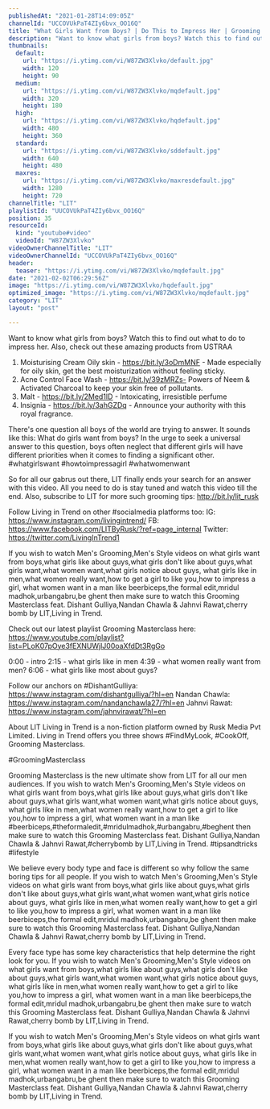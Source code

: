 ```yaml
---
publishedAt: "2021-01-28T14:09:05Z"
channelId: "UCCOVUkPaT4ZIy6bvx_OO16Q"
title: "What Girls Want from Boys? | Do This to Impress Her | Grooming Masterclass Ep16"
description: "Want to know what girls from boys? Watch this to find out what to do to impress her.\nAlso, check out these amazing products from USTRAA\n1) Moisturising Cream Oily skin - https://bit.ly/3oDmMNF - Made especially for oily skin, get the best moisturization without feeling sticky. \n2) Acne Control Face Wash -  https://bit.ly/39zMRZs-  Powers of Neem & Activated Charcoal to keep your skin free of pollutants. \n3) Malt -  https://bit.ly/2Med1ID - Intoxicating, irresistible perfume \n4) Insignia - https://bit.ly/3ahGZDq - Announce your authority with this royal fragrance. \n\nThere's one question all boys of the world are trying to answer. It sounds like this: What do girls want from boys? In the urge to seek a universal answer to this question, boys often neglect that different girls will have different priorities when it comes to finding a significant other. \n#whatgirlswant #howtoimpressagirl #whatwomenwant\n\nSo for all our gabrus out there, LIT finally ends your search for an answer with this video. All you need to do is stay tuned and watch this video till the end. Also, subscribe to LIT for more such grooming tips: http://bit.ly/lit_rusk\n\nFollow Living in Trend on other #socialmedia platforms too:\nIG: https://www.instagram.com/livingintrend/\nFB: https://www.facebook.com/LITByRusk/?ref=page_internal \nTwitter: https://twitter.com/LivingInTrend1\n\nIf you wish to watch Men's Grooming,Men's Style videos on what girls want from boys,what girls like about guys,what girls don't like about guys,what girls want,what women want,what girls notice about guys, what girls like in men,what women really want,how to get a girl to like you,how to impress a girl, what women want in a man like beerbiceps,the formal edit,mridul madhok,urbangabru,be ghent then make sure to watch this Grooming Masterclass feat. Dishant Gulliya,Nandan Chawla & Jahnvi Rawat,cherry bomb by LIT,Living in Trend.\n\nCheck out our latest playlist Grooming Masterclass here: https://www.youtube.com/playlist?list=PLoK07pOye3fEXNUWjlJ00oaXfdDt3RgGo\n\n0:00 - intro\n2:15 - what girls like in men\n4:39 -  what women really want from men?\n6:06 - what girls like most about guys?\n\nFollow our anchors on\n#DishantGulliya: https://www.instagram.com/dishantgulliya/?hl=en\nNandan Chawla: https://www.instagram.com/nandanchawla27/?hl=en\nJahnvi Rawat: https://www.instagram.com/jahnvirawat/?hl=en\n\nAbout LIT\nLiving in Trend is a non-fiction platform owned by Rusk Media Pvt Limited. Living in Trend offers you three shows #FindMyLook, #CookOff, Grooming Masterclass.\n\n#GroomingMasterclass\n\nGrooming Masterclass is the new ultimate show from LIT for all our men audiences.  If you wish to watch Men's Grooming,Men's Style videos on what girls want from boys,what girls like about guys,what girls don't like about guys,what girls want,what women want,what girls notice about guys, what girls like in men,what women really want,how to get a girl to like you,how to impress a girl, what women want in a man like #beerbiceps,#theformaledit,#mridulmadhok,#urbangabru,#beghent then make sure to watch this Grooming Masterclass feat. Dishant Gulliya,Nandan Chawla & Jahnvi Rawat,#cherrybomb by LIT,Living in Trend. #tipsandtricks #lifestyle\n\n\nWe believe every body type and face is different so why follow the same boring tips for all people. If you wish to watch Men's Grooming,Men's Style videos on what girls want from boys,what girls like about guys,what girls don't like about guys,what girls want,what women want,what girls notice about guys, what girls like in men,what women really want,how to get a girl to like you,how to impress a girl, what women want in a man like beerbiceps,the formal edit,mridul madhok,urbangabru,be ghent then make sure to watch this Grooming Masterclass feat. Dishant Gulliya,Nandan Chawla & Jahnvi Rawat,cherry bomb by LIT,Living in Trend.\n\n\nEvery face type has some key characteristics that help determine the right look for you. If you wish to watch Men's Grooming,Men's Style videos on what girls want from boys,what girls like about guys,what girls don't like about guys,what girls want,what women want,what girls notice about guys, what girls like in men,what women really want,how to get a girl to like you,how to impress a girl, what women want in a man like beerbiceps,the formal edit,mridul madhok,urbangabru,be ghent then make sure to watch this Grooming Masterclass feat. Dishant Gulliya,Nandan Chawla & Jahnvi Rawat,cherry bomb by LIT,Living in Trend.\n\nIf you wish to watch Men's Grooming,Men's Style videos on what girls want from boys,what girls like about guys,what girls don't like about guys,what girls want,what women want,what girls notice about guys, what girls like in men,what women really want,how to get a girl to like you,how to impress a girl, what women want in a man like beerbiceps,the formal edit,mridul madhok,urbangabru,be ghent then make sure to watch this Grooming Masterclass feat. Dishant Gulliya,Nandan Chawla & Jahnvi Rawat,cherry bomb by LIT,Living in Trend."
thumbnails:
  default:
    url: "https://i.ytimg.com/vi/W87ZW3Xlvko/default.jpg"
    width: 120
    height: 90
  medium:
    url: "https://i.ytimg.com/vi/W87ZW3Xlvko/mqdefault.jpg"
    width: 320
    height: 180
  high:
    url: "https://i.ytimg.com/vi/W87ZW3Xlvko/hqdefault.jpg"
    width: 480
    height: 360
  standard:
    url: "https://i.ytimg.com/vi/W87ZW3Xlvko/sddefault.jpg"
    width: 640
    height: 480
  maxres:
    url: "https://i.ytimg.com/vi/W87ZW3Xlvko/maxresdefault.jpg"
    width: 1280
    height: 720
channelTitle: "LIT"
playlistId: "UUCOVUkPaT4ZIy6bvx_OO16Q"
position: 35
resourceId:
  kind: "youtube#video"
  videoId: "W87ZW3Xlvko"
videoOwnerChannelTitle: "LIT"
videoOwnerChannelId: "UCCOVUkPaT4ZIy6bvx_OO16Q"
header:
  teaser: "https://i.ytimg.com/vi/W87ZW3Xlvko/mqdefault.jpg"
date: "2021-02-02T06:29:56Z"
image: "https://i.ytimg.com/vi/W87ZW3Xlvko/hqdefault.jpg"
optimized_image: "https://i.ytimg.com/vi/W87ZW3Xlvko/mqdefault.jpg"
category: "LIT"
layout: "post"

---
```

Want to know what girls from boys? Watch this to find out what to do to impress her.
Also, check out these amazing products from USTRAA
1) Moisturising Cream Oily skin - https://bit.ly/3oDmMNF - Made especially for oily skin, get the best moisturization without feeling sticky. 
2) Acne Control Face Wash -  https://bit.ly/39zMRZs-  Powers of Neem & Activated Charcoal to keep your skin free of pollutants. 
3) Malt -  https://bit.ly/2Med1ID - Intoxicating, irresistible perfume 
4) Insignia - https://bit.ly/3ahGZDq - Announce your authority with this royal fragrance. 

There's one question all boys of the world are trying to answer. It sounds like this: What do girls want from boys? In the urge to seek a universal answer to this question, boys often neglect that different girls will have different priorities when it comes to finding a significant other. 
#whatgirlswant #howtoimpressagirl #whatwomenwant

So for all our gabrus out there, LIT finally ends your search for an answer with this video. All you need to do is stay tuned and watch this video till the end. Also, subscribe to LIT for more such grooming tips: http://bit.ly/lit_rusk

Follow Living in Trend on other #socialmedia platforms too:
IG: https://www.instagram.com/livingintrend/
FB: https://www.facebook.com/LITByRusk/?ref=page_internal 
Twitter: https://twitter.com/LivingInTrend1

If you wish to watch Men's Grooming,Men's Style videos on what girls want from boys,what girls like about guys,what girls don't like about guys,what girls want,what women want,what girls notice about guys, what girls like in men,what women really want,how to get a girl to like you,how to impress a girl, what women want in a man like beerbiceps,the formal edit,mridul madhok,urbangabru,be ghent then make sure to watch this Grooming Masterclass feat. Dishant Gulliya,Nandan Chawla & Jahnvi Rawat,cherry bomb by LIT,Living in Trend.

Check out our latest playlist Grooming Masterclass here: https://www.youtube.com/playlist?list=PLoK07pOye3fEXNUWjlJ00oaXfdDt3RgGo

0:00 - intro
2:15 - what girls like in men
4:39 -  what women really want from men?
6:06 - what girls like most about guys?

Follow our anchors on
#DishantGulliya: https://www.instagram.com/dishantgulliya/?hl=en
Nandan Chawla: https://www.instagram.com/nandanchawla27/?hl=en
Jahnvi Rawat: https://www.instagram.com/jahnvirawat/?hl=en

About LIT
Living in Trend is a non-fiction platform owned by Rusk Media Pvt Limited. Living in Trend offers you three shows #FindMyLook, #CookOff, Grooming Masterclass.

#GroomingMasterclass

Grooming Masterclass is the new ultimate show from LIT for all our men audiences.  If you wish to watch Men's Grooming,Men's Style videos on what girls want from boys,what girls like about guys,what girls don't like about guys,what girls want,what women want,what girls notice about guys, what girls like in men,what women really want,how to get a girl to like you,how to impress a girl, what women want in a man like #beerbiceps,#theformaledit,#mridulmadhok,#urbangabru,#beghent then make sure to watch this Grooming Masterclass feat. Dishant Gulliya,Nandan Chawla & Jahnvi Rawat,#cherrybomb by LIT,Living in Trend. #tipsandtricks #lifestyle


We believe every body type and face is different so why follow the same boring tips for all people. If you wish to watch Men's Grooming,Men's Style videos on what girls want from boys,what girls like about guys,what girls don't like about guys,what girls want,what women want,what girls notice about guys, what girls like in men,what women really want,how to get a girl to like you,how to impress a girl, what women want in a man like beerbiceps,the formal edit,mridul madhok,urbangabru,be ghent then make sure to watch this Grooming Masterclass feat. Dishant Gulliya,Nandan Chawla & Jahnvi Rawat,cherry bomb by LIT,Living in Trend.


Every face type has some key characteristics that help determine the right look for you. If you wish to watch Men's Grooming,Men's Style videos on what girls want from boys,what girls like about guys,what girls don't like about guys,what girls want,what women want,what girls notice about guys, what girls like in men,what women really want,how to get a girl to like you,how to impress a girl, what women want in a man like beerbiceps,the formal edit,mridul madhok,urbangabru,be ghent then make sure to watch this Grooming Masterclass feat. Dishant Gulliya,Nandan Chawla & Jahnvi Rawat,cherry bomb by LIT,Living in Trend.

If you wish to watch Men's Grooming,Men's Style videos on what girls want from boys,what girls like about guys,what girls don't like about guys,what girls want,what women want,what girls notice about guys, what girls like in men,what women really want,how to get a girl to like you,how to impress a girl, what women want in a man like beerbiceps,the formal edit,mridul madhok,urbangabru,be ghent then make sure to watch this Grooming Masterclass feat. Dishant Gulliya,Nandan Chawla & Jahnvi Rawat,cherry bomb by LIT,Living in Trend.
